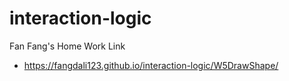 # interaction-logic
Fan Fang's Home Work Link


- https://fangdali123.github.io/interaction-logic/W5DrawShape/
